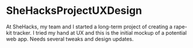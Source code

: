 # SheHacksProjectUXDesign
At SheHacks, my team and I started a long-term project of creating a rape-kit tracker. I tried my hand at UX and this is the initial mockup of a potential web app. Needs several tweaks and design updates. 
